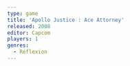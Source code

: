 ```yaml
---
type: game
title: 'Apollo Justice : Ace Attorney'
released: 2008
editor: Capcom
players: 1
genres:
  - Réflexion
---
```


